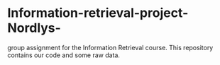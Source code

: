 # Information-retrieval-project-Nordlys-
group assignment for the Information Retrieval course. This repository contains our code and some raw data.
